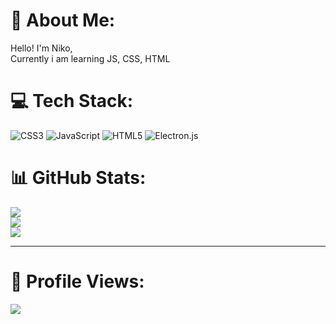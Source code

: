 # 💫 About Me:
Hello! I'm Niko,<br>Currently i am learning JS, CSS, HTML


# 💻 Tech Stack:
![CSS3](https://img.shields.io/badge/css3-%231572B6.svg?style=flat-square&logo=css3&logoColor=white) ![JavaScript](https://img.shields.io/badge/javascript-%23323330.svg?style=flat-square&logo=javascript&logoColor=%23F7DF1E) ![HTML5](https://img.shields.io/badge/html5-%23E34F26.svg?style=flat-square&logo=html5&logoColor=white) ![Electron.js](https://img.shields.io/badge/Electron-191970?style=flat-square&logo=Electron&logoColor=white)
# 📊 GitHub Stats:
![](https://github-readme-stats.vercel.app/api?username=PurpleBored&theme=radical&hide_border=true&include_all_commits=true&count_private=true)<br/>
![](https://github-readme-streak-stats.herokuapp.com/?user=PurpleBored&theme=radical&hide_border=true)<br/>
![](https://github-readme-stats.vercel.app/api/top-langs/?username=PurpleBored&theme=radical&hide_border=true&include_all_commits=true&count_private=true&layout=compact)

---
# 👀 Profile Views:
[![](https://visitcount.itsvg.in/api?id=PurpleBored&label=Profile%20Views&color=11&icon=6&pretty=true)](https://visitcount.itsvg.in)

